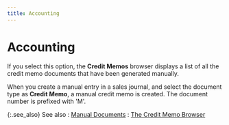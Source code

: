 ```yaml
---
title: Accounting
---
```


# Accounting


If you select this option, the **Credit 
 Memos** browser displays a list of all the credit memo documents  that have been generated manually.


When you create a manual entry in a sales journal, and select the document  type as **Credit Memo**, a manual  credit memo is created. The document number is prefixed with 'M'.


{:.see_also}
See also
: [Manual  Documents]({{site.bp_chm}}/docs/manual_documents.html)
: [The Credit Memo  Browser]({{site.sp_baseurl}}/sales-ret-docs/cms/credit-memos-browser/credit_memos_browser.html)

